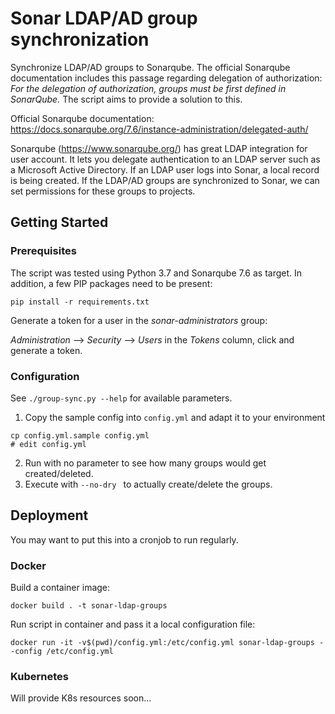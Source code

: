 # Sonar LDAP/AD group synchronization

Synchronize LDAP/AD groups to Sonarqube. The official Sonarqube documentation includes this passage regarding delegation of authorization: _For the delegation of authorization, groups must be first defined in SonarQube._ The script aims to provide a solution to this.

Official Sonarqube documentation: https://docs.sonarqube.org/7.6/instance-administration/delegated-auth/

Sonarqube (https://www.sonarqube.org/) has great LDAP integration for user account. It lets you delegate authentication to an LDAP server such as a Microsoft Active Directory. If an LDAP user logs into Sonar, a local record is being created. If the LDAP/AD groups are synchronized to Sonar, we can set permissions for these groups to projects.

## Getting Started

### Prerequisites

The script was tested using Python 3.7 and Sonarqube 7.6 as target. In addition, a few PIP packages need to be present:
```
pip install -r requirements.txt
```

Generate a token for a user in the *sonar-administrators* group:

*Administration* --> *Security* --> *Users* in the *Tokens* column, click and generate a token.

### Configuration

See `./group-sync.py --help` for available parameters.

1. Copy the sample config into `config.yml` and adapt it to your environment
```
cp config.yml.sample config.yml
# edit config.yml
```
2. Run with no parameter to see how many groups would get created/deleted.
3. Execute with `--no-dry ` to actually create/delete the groups.

## Deployment

You may want to put this into a cronjob to run regularly.

### Docker

Build a container image:
```
docker build . -t sonar-ldap-groups
```

Run script in container and pass it a local configuration file:
```
docker run -it -v$(pwd)/config.yml:/etc/config.yml sonar-ldap-groups --config /etc/config.yml
```

### Kubernetes
Will provide K8s resources soon...

